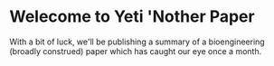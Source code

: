 # Welecome to Yeti 'Nother Paper
With a bit of luck, we'll be publishing a summary of a bioengineering (broadly construed) paper which has caught our eye once a month.

